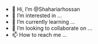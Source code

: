 - 👋 Hi, I’m @Shahariarhossan
- 👀 I’m interested in ...
- 🌱 I’m currently learning ...
- 💞️ I’m looking to collaborate on ...
- 📫 How to reach me ...

<!---
Shahariarhossan/Shahariar Hossan is a ✨ special ✨ repository because its `README.md` (this file) appears on your GitHub profile.
You can click the Preview link to take a look at your changes.
--->
